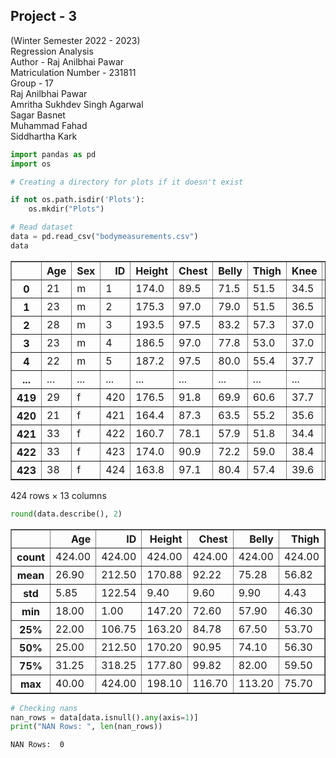 ## Project - 3 
(Winter Semester 2022 - 2023)\
Regression Analysis\
Author - Raj Anilbhai Pawar\
Matriculation Number - 231811\
Group - 17\
Raj Anilbhai Pawar\
Amritha Sukhdev Singh Agarwal\
Sagar Basnet\
Muhammad Fahad\
Siddhartha Kark


```python
import pandas as pd
import os
```


```python
# Creating a directory for plots if it doesn't exist

if not os.path.isdir('Plots'):
    os.mkdir("Plots")
```


```python
# Read dataset
data = pd.read_csv("bodymeasurements.csv")
data
```




<div>
<style scoped>
    .dataframe tbody tr th:only-of-type {
        vertical-align: middle;
    }

    .dataframe tbody tr th {
        vertical-align: top;
    }

    .dataframe thead th {
        text-align: right;
    }
</style>
<table border="1" class="dataframe">
  <thead>
    <tr style="text-align: right;">
      <th></th>
      <th>Age</th>
      <th>Sex</th>
      <th>ID</th>
      <th>Height</th>
      <th>Chest</th>
      <th>Belly</th>
      <th>Thigh</th>
      <th>Knee</th>
      <th>Calf</th>
      <th>Ankle</th>
      <th>Biceps</th>
      <th>Wrist</th>
      <th>Weight</th>
    </tr>
  </thead>
  <tbody>
    <tr>
      <th>0</th>
      <td>21</td>
      <td>m</td>
      <td>1</td>
      <td>174.0</td>
      <td>89.5</td>
      <td>71.5</td>
      <td>51.5</td>
      <td>34.5</td>
      <td>36.5</td>
      <td>23.5</td>
      <td>32.5</td>
      <td>16.5</td>
      <td>65.6</td>
    </tr>
    <tr>
      <th>1</th>
      <td>23</td>
      <td>m</td>
      <td>2</td>
      <td>175.3</td>
      <td>97.0</td>
      <td>79.0</td>
      <td>51.5</td>
      <td>36.5</td>
      <td>37.5</td>
      <td>24.5</td>
      <td>34.4</td>
      <td>17.0</td>
      <td>71.8</td>
    </tr>
    <tr>
      <th>2</th>
      <td>28</td>
      <td>m</td>
      <td>3</td>
      <td>193.5</td>
      <td>97.5</td>
      <td>83.2</td>
      <td>57.3</td>
      <td>37.0</td>
      <td>37.3</td>
      <td>21.9</td>
      <td>33.4</td>
      <td>16.9</td>
      <td>80.7</td>
    </tr>
    <tr>
      <th>3</th>
      <td>23</td>
      <td>m</td>
      <td>4</td>
      <td>186.5</td>
      <td>97.0</td>
      <td>77.8</td>
      <td>53.0</td>
      <td>37.0</td>
      <td>34.8</td>
      <td>23.0</td>
      <td>31.0</td>
      <td>16.6</td>
      <td>72.6</td>
    </tr>
    <tr>
      <th>4</th>
      <td>22</td>
      <td>m</td>
      <td>5</td>
      <td>187.2</td>
      <td>97.5</td>
      <td>80.0</td>
      <td>55.4</td>
      <td>37.7</td>
      <td>38.6</td>
      <td>24.4</td>
      <td>32.0</td>
      <td>18.0</td>
      <td>78.8</td>
    </tr>
    <tr>
      <th>...</th>
      <td>...</td>
      <td>...</td>
      <td>...</td>
      <td>...</td>
      <td>...</td>
      <td>...</td>
      <td>...</td>
      <td>...</td>
      <td>...</td>
      <td>...</td>
      <td>...</td>
      <td>...</td>
      <td>...</td>
    </tr>
    <tr>
      <th>419</th>
      <td>29</td>
      <td>f</td>
      <td>420</td>
      <td>176.5</td>
      <td>91.8</td>
      <td>69.9</td>
      <td>60.6</td>
      <td>37.7</td>
      <td>37.9</td>
      <td>22.4</td>
      <td>30.3</td>
      <td>15.4</td>
      <td>71.8</td>
    </tr>
    <tr>
      <th>420</th>
      <td>21</td>
      <td>f</td>
      <td>421</td>
      <td>164.4</td>
      <td>87.3</td>
      <td>63.5</td>
      <td>55.2</td>
      <td>35.6</td>
      <td>33.3</td>
      <td>22.4</td>
      <td>30.1</td>
      <td>15.2</td>
      <td>55.5</td>
    </tr>
    <tr>
      <th>421</th>
      <td>33</td>
      <td>f</td>
      <td>422</td>
      <td>160.7</td>
      <td>78.1</td>
      <td>57.9</td>
      <td>51.8</td>
      <td>34.4</td>
      <td>34.1</td>
      <td>21.2</td>
      <td>27.4</td>
      <td>15.5</td>
      <td>48.6</td>
    </tr>
    <tr>
      <th>422</th>
      <td>33</td>
      <td>f</td>
      <td>423</td>
      <td>174.0</td>
      <td>90.9</td>
      <td>72.2</td>
      <td>59.0</td>
      <td>38.4</td>
      <td>36.6</td>
      <td>22.0</td>
      <td>30.6</td>
      <td>15.5</td>
      <td>66.4</td>
    </tr>
    <tr>
      <th>423</th>
      <td>38</td>
      <td>f</td>
      <td>424</td>
      <td>163.8</td>
      <td>97.1</td>
      <td>80.4</td>
      <td>57.4</td>
      <td>39.6</td>
      <td>35.9</td>
      <td>23.0</td>
      <td>33.2</td>
      <td>16.4</td>
      <td>67.3</td>
    </tr>
  </tbody>
</table>
<p>424 rows × 13 columns</p>
</div>




```python
round(data.describe(), 2)
```




<div>
<style scoped>
    .dataframe tbody tr th:only-of-type {
        vertical-align: middle;
    }

    .dataframe tbody tr th {
        vertical-align: top;
    }

    .dataframe thead th {
        text-align: right;
    }
</style>
<table border="1" class="dataframe">
  <thead>
    <tr style="text-align: right;">
      <th></th>
      <th>Age</th>
      <th>ID</th>
      <th>Height</th>
      <th>Chest</th>
      <th>Belly</th>
      <th>Thigh</th>
      <th>Knee</th>
      <th>Calf</th>
      <th>Ankle</th>
      <th>Biceps</th>
      <th>Wrist</th>
      <th>Weight</th>
    </tr>
  </thead>
  <tbody>
    <tr>
      <th>count</th>
      <td>424.00</td>
      <td>424.00</td>
      <td>424.00</td>
      <td>424.00</td>
      <td>424.00</td>
      <td>424.00</td>
      <td>424.00</td>
      <td>424.00</td>
      <td>424.00</td>
      <td>424.00</td>
      <td>424.00</td>
      <td>424.00</td>
    </tr>
    <tr>
      <th>mean</th>
      <td>26.90</td>
      <td>212.50</td>
      <td>170.88</td>
      <td>92.22</td>
      <td>75.28</td>
      <td>56.82</td>
      <td>36.01</td>
      <td>35.88</td>
      <td>22.03</td>
      <td>30.83</td>
      <td>15.97</td>
      <td>67.82</td>
    </tr>
    <tr>
      <th>std</th>
      <td>5.85</td>
      <td>122.54</td>
      <td>9.40</td>
      <td>9.60</td>
      <td>9.90</td>
      <td>4.43</td>
      <td>2.54</td>
      <td>2.76</td>
      <td>1.85</td>
      <td>4.27</td>
      <td>1.35</td>
      <td>12.74</td>
    </tr>
    <tr>
      <th>min</th>
      <td>18.00</td>
      <td>1.00</td>
      <td>147.20</td>
      <td>72.60</td>
      <td>57.90</td>
      <td>46.30</td>
      <td>29.00</td>
      <td>28.40</td>
      <td>16.40</td>
      <td>22.40</td>
      <td>13.00</td>
      <td>42.00</td>
    </tr>
    <tr>
      <th>25%</th>
      <td>22.00</td>
      <td>106.75</td>
      <td>163.20</td>
      <td>84.78</td>
      <td>67.50</td>
      <td>53.70</td>
      <td>34.30</td>
      <td>34.00</td>
      <td>20.90</td>
      <td>27.28</td>
      <td>14.88</td>
      <td>57.30</td>
    </tr>
    <tr>
      <th>50%</th>
      <td>25.00</td>
      <td>212.50</td>
      <td>170.20</td>
      <td>90.95</td>
      <td>74.10</td>
      <td>56.30</td>
      <td>35.90</td>
      <td>35.80</td>
      <td>21.90</td>
      <td>30.35</td>
      <td>15.90</td>
      <td>66.80</td>
    </tr>
    <tr>
      <th>75%</th>
      <td>31.25</td>
      <td>318.25</td>
      <td>177.80</td>
      <td>99.82</td>
      <td>82.00</td>
      <td>59.50</td>
      <td>37.70</td>
      <td>37.70</td>
      <td>23.10</td>
      <td>34.12</td>
      <td>17.00</td>
      <td>75.62</td>
    </tr>
    <tr>
      <th>max</th>
      <td>40.00</td>
      <td>424.00</td>
      <td>198.10</td>
      <td>116.70</td>
      <td>113.20</td>
      <td>75.70</td>
      <td>45.70</td>
      <td>45.00</td>
      <td>29.30</td>
      <td>42.40</td>
      <td>19.60</td>
      <td>105.20</td>
    </tr>
  </tbody>
</table>
</div>




```python
# Checking nans
nan_rows = data[data.isnull().any(axis=1)]
print("NAN Rows: ", len(nan_rows))
```

    NAN Rows:  0
    
